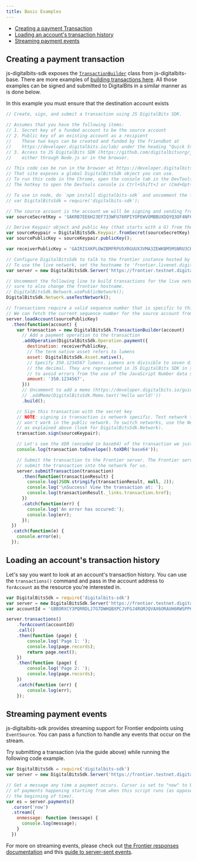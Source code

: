 ```yaml
---
title: Basic Examples
---
```


- [Creating a payment Transaction](#creating-a-payment-transaction)
- [Loading an account's transaction history](#loading-an-accounts-transaction-history)
- [Streaming payment events](#streaming-payment-events)

## Creating a payment transaction

js-digitalbits-sdk exposes the [`TransactionBuilder`](https://github.com/digitalbitsorg/js-digitalbits-base/blob/master/src/transaction_builder.js) class from js-digitalbits-base.  There are more examples of [building transactions here](https://developer.digitalbits.io/js-digitalbits-base/reference/base-examples.html). All those examples can be signed and submitted to DigitalBits in a similar manner as is done below.

In this example you must ensure that the destination account exists

```javascript
// Create, sign, and submit a transaction using JS DigitalBits SDK.

// Assumes that you have the following items:
// 1. Secret key of a funded account to be the source account
// 2. Public key of an existing account as a recipient
//    These two keys can be created and funded by the friendbot at
//    https://developer.digitalbits.io/lab/ under the heading "Quick Start: Test Account"
// 3. Access to JS DigitalBits SDK (https://github.com/digitalbitsorg/js-digitalbits-sdk)
//    either through Node.js or in the browser.

// This code can be run in the browser at https://developer.digitalbits.io/lab/
// That site exposes a global DigitalBitsSdk object you can use.
// To run this code in the Chrome, open the console tab in the DevTools.
// The hotkey to open the DevTools console is Ctrl+Shift+J or (Cmd+Opt+J on Mac).

// To use in node, do `npm install digitalbits-sdk` and uncomment the following line.
// var DigitalBitsSdk = require('digitalbits-sdk');

// The source account is the account we will be signing and sending from.
var sourceSecretKey = 'SAKRB7EE6H23EF733WFU76RPIYOPEWVOMBBUXDQYQ3OF4NF6ZY6B6VLW';

// Derive Keypair object and public key (that starts with a G) from the secret
var sourceKeypair = DigitalBitsSdk.Keypair.fromSecret(sourceSecretKey);
var sourcePublicKey = sourceKeypair.publicKey();

var receiverPublicKey = 'GAIRISXKPLOWZBMFRPU5XRGUUX3VMA3ZEWKBM5MSNRU3CHV6P4PYZ74D';

// Configure DigitalBitsSdk to talk to the frontier instance hosted by Digitalbits.io
// To use the live network, set the hostname to 'frontier.livenet.digitalbits.io'
var server = new DigitalBitsSdk.Server('https://frontier.testnet.digitalbits.io');

// Uncomment the following line to build transactions for the live network. Be
// sure to also change the frontier hostname.
// DigitalBitsSdk.Network.usePublicNetwork();
DigitalBitsSdk.Network.useTestNetwork();

// Transactions require a valid sequence number that is specific to this account.
// We can fetch the current sequence number for the source account from Frontier.
server.loadAccount(sourcePublicKey)
  .then(function(account) {
    var transaction = new DigitalBitsSdk.TransactionBuilder(account)
      // Add a payment operation to the transaction
      .addOperation(DigitalBitsSdk.Operation.payment({
        destination: receiverPublicKey,
        // The term native asset refers to lumens
        asset: DigitalBitsSdk.Asset.native(),
        // Specify 350.1234567 lumens. Lumens are divisible to seven digits past
        // the decimal. They are represented in JS DigitalBits SDK in string format
        // to avoid errors from the use of the JavaScript Number data structure.
        amount: '350.1234567',
      }))
      // Uncomment to add a memo (https://developer.digitalbits.io/guide/concepts/transactions.html)
      // .addMemo(DigitalBitsSdk.Memo.text('Hello world!'))
      .build();

    // Sign this transaction with the secret key
    // NOTE: signing is transaction is network specific. Test network transactions
    // won't work in the public network. To switch networks, use the Network object
    // as explained above (look for DigitalBitsSdk.Network).
    transaction.sign(sourceKeypair);

    // Let's see the XDR (encoded in base64) of the transaction we just built
    console.log(transaction.toEnvelope().toXDR('base64'));

    // Submit the transaction to the Frontier server. The Frontier server will then
    // submit the transaction into the network for us.
    server.submitTransaction(transaction)
      .then(function(transactionResult) {
        console.log(JSON.stringify(transactionResult, null, 2));
        console.log('\nSuccess! View the transaction at: ');
        console.log(transactionResult._links.transaction.href);
      })
      .catch(function(err) {
        console.log('An error has occured:');
        console.log(err);
      });
  })
  .catch(function(e) {
    console.error(e);
  });
```

## Loading an account's transaction history

Let's say you want to look at an account's transaction history.  You can use the `transactions()` command and pass in the account address to `forAccount` as the resource you're interested in.

```javascript
var DigitalBitsSdk = require('digitalbits-sdk')
var server = new DigitalBitsSdk.Server('https://frontier.testnet.digitalbits.io');
var accountId = 'GBBORXCY3PQRRDLJ7G7DWHQBXPCJVFGJ4RGMJQVAX6ORAUH6RWSPP6FM';

server.transactions()
    .forAccount(accountId)
    .call()
    .then(function (page) {
        console.log('Page 1: ');
        console.log(page.records);
        return page.next();
    })
    .then(function (page) {
        console.log('Page 2: ');
        console.log(page.records);
    })
    .catch(function (err) {
        console.log(err);
    });
```

## Streaming payment events

js-digitalbits-sdk provides streaming support for Frontier endpoints using `EventSource`.  You can pass a function to handle any events that occur on the stream.

Try submitting a transaction (via the guide above) while running the following code example.

```javascript
var DigitalBitsSdk = require('digitalbits-sdk')
var server = new DigitalBitsSdk.Server('https://frontier.testnet.digitalbits.io');

// Get a message any time a payment occurs. Cursor is set to "now" to be notified
// of payments happening starting from when this script runs (as opposed to from
// the beginning of time).
var es = server.payments()
  .cursor('now')
  .stream({
    onmessage: function (message) {
      console.log(message);
    }
  })
```

For more on streaming events, please check out [the Frontier responses documentation](https://developer.digitalbits.io/frontier/reference/responses.html#streaming) and this [guide to server-sent events](https://developer.mozilla.org/en-US/docs/Web/API/Server-sent_events/Using_server-sent_events).
